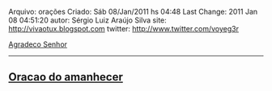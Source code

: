 Arquivo: orações
Criado: Sáb 08/Jan/2011 hs 04:48
Last Change: 2011 Jan 08 04:51:20
autor: Sérgio Luiz Araújo Silva
site: http://vivaotux.blogspot.com
twitter: http://www.twitter.com/voyeg3r

[Agradeco Senhor](Agradeco-Senhor.md)

-------------------
[Oracao do amanhecer](Oracao-do-amanhecer.md)
-------------------


